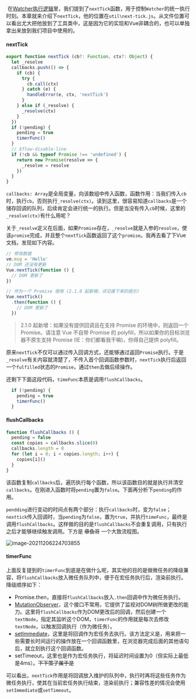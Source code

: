 ​		在[Watcher执行逻辑](./Watcher的执行逻辑.md)里，我们提到了`nextTick`函数，用于控制`Watcher`的统一执行时刻。本章就来介绍下`nextTick`，他的位置在`util\next-tick.js`。从文件位置可以看出尤大把他放到了工具类中，这是因为它的实现和Vue非耦合的，也可以单独拿出来放到我们项目中使用的。

#### nextTick

```javascript
export function nextTick (cb?: Function, ctx?: Object) {
  let _resolve
  callbacks.push(() => {
    if (cb) {
      try {
        cb.call(ctx)
      } catch (e) {
        handleError(e, ctx, 'nextTick')
      }
    } else if (_resolve) {
      _resolve(ctx)
    }
  })
  if (!pending) {
    pending = true
    timerFunc()
  }
  // $flow-disable-line
  if (!cb && typeof Promise !== 'undefined') {
    return new Promise(resolve => {
      _resolve = resolve
    })
  }
}
```

​		`callbacks: Array`是全局变量，向该数组中传入函数，函数作用：当我们传入`cb`时，执行`cb`，否则执行`_resolve(ctx)`。读到这里，很容易知道`callbacks`是一个储存回调的队列，后续肯定会进行统一的执行。但是当没有传入`cb`时候，这里的`_resolve(ctx)`有什么用呢？

​		关于`_resolve`定义在后面，如果`Promise`存在，`_resolve`就是入参的`resolve`，使该`promise`完成，并且整个`nextTick`函数返回了这个`promise`。我再去看了下Vue文档，发现如下内容。

```javascript
// 修改数据
vm.msg = 'Hello'
// DOM 还没有更新
Vue.nextTick(function () {
  // DOM 更新了
})

// 作为一个 Promise 使用 (2.1.0 起新增，详见接下来的提示)
Vue.nextTick()
  .then(function () {
    // DOM 更新了
  })
```

> 2.1.0 起新增：如果没有提供回调且在支持 Promise 的环境中，则返回一个 Promise。请注意 Vue 不自带 Promise 的 polyfill，所以如果你的目标浏览器不原生支持 Promise (IE：你们都看我干嘛)，你得自己提供 polyfill。

​		原来`nextTick`不仅可以通过传入回调方式，还能够通过返回`Promise`执行。于是`_resolve`有关内容就清楚了，不传入首个回调函数参数时，`nextTick`执行后返回一个`fulfilled`状态的`Promise`，通过`then`去做后续操作。

​		还剩下下面这段代码，`timeFunc`本质是调用`flushCallbacks`。

```javascript
  if (!pending) {
    pending = true
    timerFunc()
  }
```



#### flushCallbacks

```javascript
function flushCallbacks () {
  pending = false
  const copies = callbacks.slice(0)
  callbacks.length = 0
  for (let i = 0; i < copies.length; i++) {
    copies[i]()
  }
}
```

​		该函数复制`callbacks`后，遍历执行每个函数，所以该函数目的就是执行并清空`callbacks`。在刚进入函数时将`pending`置为`false`。下面再分析下`pending`的作用。

​		`pendding`进行变动的时间点有两个部分：执行`callbacks`时，变为`false`；`nexttick`传入回调时，当`pending`为`false`，置为`true`，并执行`timeFunc`，最终是调用`flushCallbacks`。这样做的目的是`flushCallbacks`不会重复调用，只有执行之后才能够继续触发调用。下方是 ~~章鱼哥~~ 一个大致流程图。

![image-20211206224703855](https://cdn.jsdelivr.net/gh/Bacuuu/sleeping-image@master/uPic/image-20211206224703855.png)

#### timerFunc

​		上面反复提到的`timerFunc`到底是在做什么呢，其实他的目的是做微任务的降级兼容，将`flushCallbacks`放入微任务队列中，便于在宏任务执行后，渲染前执行。降级顺序如下：

- Promise.then，直接将`flushCallbacks`放入`.then`回调中作为微任务执行。
- [MutationObserver](https://developer.mozilla.org/zh-CN/docs/Web/API/MutationObserver)，这个接口不常用，它提供了监视对DOM树所做更改的能力。这里将`flushCallbacks`作为DOM更改后的回调，然后创建一个`textNode`，指定其监听这个DOM，`timerFunc`的作用就是每次去修改`textNode`，以触发回调执行（作为微任务）。
- [setImmediate](https://developer.mozilla.org/zh-CN/docs/Web/API/Window/setImmediate)，这里是将回调作为宏任务去执行。该方法定义是，用来把一些需要长时间运行的操作放在一个回调函数里，在浏览器完成后面的其他语句后，就立刻执行这个回调函数。
- setTimeout，这里也是作为宏任务执行，将延迟时间设置为0（但实际上最低是4ms）。~~下下策了属于是~~


​		可以看出，`nextTick`作用是将回调放入维护的队列中，执行时再将这些任务作为微任务执行，使其在当前宏任务执行结束，渲染前执行；兼容性差的情况会使用`setImmediate`或`setTimeout`。

